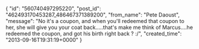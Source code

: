  {
   "id": "560740497295220",
   "post_id": "462493170453287_486467371389200",
   "from_name": "Pete Daoust",
   "message": "No it's a coupon, and when you'll redeemed that coupon to her, she will give you your coat back.....that's make me think of Marcus....he redeemed the coupon, and got his birth right back ? :/",
   "created_time": "2013-09-16T19:31:19+0000"
 }
